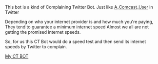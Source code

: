  This bot is a kind of Complaining Twitter Bot.
 Just like [A_Comcast_User](https://twitter.com/a_comcast_user?lang=en) in Twitter

 Depending on who your internet provider is and how much you're paying,
 They tend to guarantee a minimum internet speed
 Almost we all are not getting the promised internet speeds.

 So, for us this CT Bot would do a speed test and then send its internet speeds by Twitter to complain.
 
 [My CT BOT](https://twitter.com/Interne59456883)
